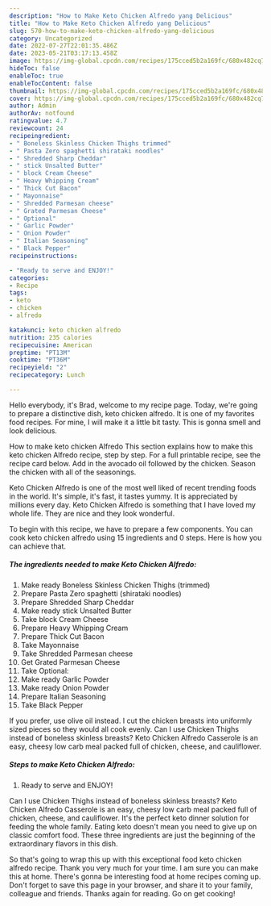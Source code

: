 ```yaml
---
description: "How to Make Keto Chicken Alfredo yang Delicious"
title: "How to Make Keto Chicken Alfredo yang Delicious"
slug: 570-how-to-make-keto-chicken-alfredo-yang-delicious
category: Uncategorized
date: 2022-07-27T22:01:35.486Z
date: 2023-05-21T03:17:13.458Z
image: https://img-global.cpcdn.com/recipes/175cced5b2a169fc/680x482cq70/keto-chicken-alfredo-recipe-main-photo.jpg
hideToc: false
enableToc: true
enableTocContent: false
thumbnail: https://img-global.cpcdn.com/recipes/175cced5b2a169fc/680x482cq70/keto-chicken-alfredo-recipe-main-photo.jpg
cover: https://img-global.cpcdn.com/recipes/175cced5b2a169fc/680x482cq70/keto-chicken-alfredo-recipe-main-photo.jpg
author: Admin
authorAv: notfound
ratingvalue: 4.7
reviewcount: 24
recipeingredient:
- " Boneless Skinless Chicken Thighs trimmed"
- " Pasta Zero spaghetti shirataki noodles"
- " Shredded Sharp Cheddar"
- " stick Unsalted Butter"
- " block Cream Cheese"
- " Heavy Whipping Cream"
- " Thick Cut Bacon"
- " Mayonnaise"
- " Shredded Parmesan cheese"
- " Grated Parmesan Cheese"
- " Optional"
- " Garlic Powder"
- " Onion Powder"
- " Italian Seasoning"
- " Black Pepper"
recipeinstructions:

- "Ready to serve and ENJOY!"
categories:
- Recipe
tags:
- keto
- chicken
- alfredo

katakunci: keto chicken alfredo 
nutrition: 235 calories
recipecuisine: American
preptime: "PT13M"
cooktime: "PT36M"
recipeyield: "2"
recipecategory: Lunch

---
```



Hello everybody, it's Brad, welcome to my recipe page. Today, we're going to prepare a distinctive dish, keto chicken alfredo. It is one of my favorites food recipes. For mine, I will make it a little bit tasty. This is gonna smell and look delicious.

How to make keto chicken Alfredo This section explains how to make this keto chicken Alfredo recipe, step by step. For a full printable recipe, see the recipe card below. Add in the avocado oil followed by the chicken. Season the chicken with all of the seasonings.

Keto Chicken Alfredo is one of the most well liked of recent trending foods in the world. It's simple, it's fast, it tastes yummy. It is appreciated by millions every day. Keto Chicken Alfredo is something that I have loved my whole life. They are nice and they look wonderful.


To begin with this recipe, we have to prepare a few components. You can cook keto chicken alfredo using 15 ingredients and 0 steps. Here is how you can achieve that.

<!--inarticleads1-->

##### The ingredients needed to make Keto Chicken Alfredo:

1. Make ready  Boneless Skinless Chicken Thighs (trimmed)
1. Prepare  Pasta Zero spaghetti (shirataki noodles)
1. Prepare  Shredded Sharp Cheddar
1. Make ready  stick Unsalted Butter
1. Take  block Cream Cheese
1. Prepare  Heavy Whipping Cream
1. Prepare  Thick Cut Bacon
1. Take  Mayonnaise
1. Take  Shredded Parmesan cheese
1. Get  Grated Parmesan Cheese
1. Take  Optional:
1. Make ready  Garlic Powder
1. Make ready  Onion Powder
1. Prepare  Italian Seasoning
1. Take  Black Pepper


If you prefer, use olive oil instead. I cut the chicken breasts into uniformly sized pieces so they would all cook evenly. Can I use Chicken Thighs instead of boneless skinless breasts? Keto Chicken Alfredo Casserole is an easy, cheesy low carb meal packed full of chicken, cheese, and cauliflower. 

<!--inarticleads2-->

##### Steps to make Keto Chicken Alfredo:


1. Ready to serve and ENJOY!

Can I use Chicken Thighs instead of boneless skinless breasts? Keto Chicken Alfredo Casserole is an easy, cheesy low carb meal packed full of chicken, cheese, and cauliflower. It&#39;s the perfect keto dinner solution for feeding the whole family. Eating keto doesn&#39;t mean you need to give up on classic comfort food. These three ingredients are just the beginning of the extraordinary flavors in this dish. 

So that's going to wrap this up with this exceptional food keto chicken alfredo recipe. Thank you very much for your time. I am sure you can make this at home. There's gonna be interesting food at home recipes coming up. Don't forget to save this page in your browser, and share it to your family, colleague and friends. Thanks again for reading. Go on get cooking!
